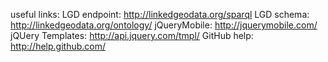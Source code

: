 useful links:
LGD endpoint: http://linkedgeodata.org/sparql
LGD schema: http://linkedgeodata.org/ontology/
jQueryMobile: http://jquerymobile.com/
jQUery Templates: http://api.jquery.com/tmpl/
GitHub help: http://help.github.com/
